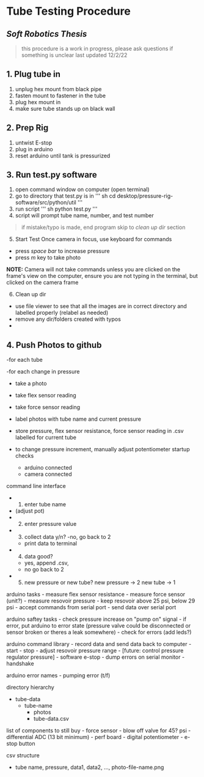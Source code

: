 # Tube Testing Procedure
## _Soft Robotics Thesis_

> this procedure is a work in progress, 
> please ask questions if something is unclear
> last updated 12/2/22

## 1. Plug tube in

1. unplug hex mount from black pipe
2. fasten mount to fastener in the tube
3. plug hex mount in
4. make sure tube stands up on black wall

## 2. Prep Rig

1. untwist E-stop
2. plug in arduino
3. reset arduino until tank is pressurized

## 3. Run test.py software

1. open command window on computer (open terminal)
2. go to directory that test.py is in
''' sh
cd desktop/pressure-rig-software/src/python/util
'''
3. run script 
''' sh
python test.py
'''
4. script will prompt tube name, number, and test number
> if mistake/typo is made, end program
> skip to _clean up dir_ section

5. Start Test
Once camera in focus, use keyboard for commands
- press _space bar_ to increase pressure
- press _m_ key to take photo

**NOTE:**
Camera will not take commands unless you are clicked on the frame's view on the computer, ensure you are not typing in the terminal, but clicked on the camera frame

6. Clean up dir
- use file viewer to see that all the images are in correct directory and labelled properly (relabel as needed)
- remove any dir/folders created with typos
- 

## 4. Push Photos to github












-for each tube

-for each change in pressure
- take a photo
- take flex sensor reading
- take force sensor reading

- label photos with tube name and current pressure
- store pressure, flex sensor resistance, force sensor reading in .csv labelled for current tube

- to change pressure increment, manually adjust potentiometer 
startup checks
	- arduino connected
	- camera connected



command line interface
- 1. enter tube name
- (adjust pot)
- 2. enter pressure value
- 3. collect data y/n?
	-no, go back to 2
	- print data to terminal
- 4. data good?
	- yes, append .csv, 
	- no go back to 2
- 5. new pressure or new tube?
	new pressure -> 2
	new tube -> 1 

arduino tasks
	- measure flex sensor resistance
	- measure force sensor (unit?)
	- measure resovoir pressure
		- keep resovoir above 25 psi, below 29 psi
	- accept commands from serial port
	- send data over serial port

arduino saftey tasks
	- check pressure increase on "pump on" signal
		- if error, put arduino to error state
		(pressure valve could be disconnected or sensor broken or theres a leak somewhere)
	- check for errors (add leds?)

arduino command library
	- record data and send data back to computer
	- start
	- stop
	- adjust resovoir pressure range
	- [future: control pressure regulator pressure]
	- software e-stop 
	- dump errors on serial monitor
	- handshake

arduino error names
	- pumping error (t/f)



directory hierarchy
- tube-data
	- tube-name
		- photos
		- tube-data.csv
		 

list of components to still buy
	- force sensor
	- blow off valve for 45? psi
	- differential ADC (13 bit minimum)
	- perf board
	- digital potentiometer
	- e-stop button

csv structure
- tube name, pressure, data1, data2, ..., photo-file-name.png